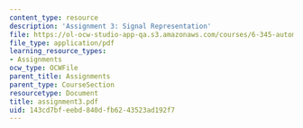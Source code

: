```yaml
---
content_type: resource
description: 'Assignment 3: Signal Representation'
file: https://ol-ocw-studio-app-qa.s3.amazonaws.com/courses/6-345-automatic-speech-recognition-spring-2003/143cd7bfeebd840dfb6243523ad192f7_assignment3.pdf
file_type: application/pdf
learning_resource_types:
- Assignments
ocw_type: OCWFile
parent_title: Assignments
parent_type: CourseSection
resourcetype: Document
title: assignment3.pdf
uid: 143cd7bf-eebd-840d-fb62-43523ad192f7
---
```

